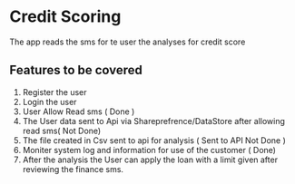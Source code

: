# Credit Scoring

The app reads the sms for te user the analyses for credit score

## Features to be covered
1. Register the user
2. Login the user
3. User Allow Read sms ( Done )
4. The User data sent to Api via Shareprefrence/DataStore after allowing read sms( Not Done)
5. The file created in Csv sent to api for analysis ( Sent to API Not Done )
6. Moniter system log and information for use of the customer ( Done)
7. After the analysis the User can apply the loan with a limit given after reviewing the finance sms.
